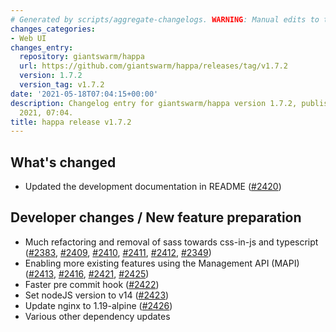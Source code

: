 ```yaml
---
# Generated by scripts/aggregate-changelogs. WARNING: Manual edits to this files will be overwritten.
changes_categories:
- Web UI
changes_entry:
  repository: giantswarm/happa
  url: https://github.com/giantswarm/happa/releases/tag/v1.7.2
  version: 1.7.2
  version_tag: v1.7.2
date: '2021-05-18T07:04:15+00:00'
description: Changelog entry for giantswarm/happa version 1.7.2, published on 18 May
  2021, 07:04.
title: happa release v1.7.2
---
```


## What's changed

- Updated the development documentation in README ([#2420](https://github.com/giantswarm/happa/pull/2420))

## Developer changes / New feature preparation

- Much refactoring and removal of sass towards css-in-js and typescript ([#2383](https://github.com/giantswarm/happa/pull/2383), [#2409](https://github.com/giantswarm/happa/pull/2409), [#2410](https://github.com/giantswarm/happa/pull/2410), [#2411](https://github.com/giantswarm/happa/pull/2411), [#2412](https://github.com/giantswarm/happa/pull/2412), [#2349](https://github.com/giantswarm/happa/pull/2349))
- Enabling more existing features using the Management API (MAPI) ([#2413](https://github.com/giantswarm/happa/pull/2413), [#2416](https://github.com/giantswarm/happa/pull/2416), [#2421](https://github.com/giantswarm/happa/pull/2421), [#2425](https://github.com/giantswarm/happa/pull/2425))
- Faster pre commit hook ([#2422](https://github.com/giantswarm/happa/pull/2422))
- Set nodeJS version to v14 ([#2423](https://github.com/giantswarm/happa/pull/2423))
- Update nginx to 1.19-alpine ([#2426](https://github.com/giantswarm/happa/pull/2426))
- Various other dependency updates
